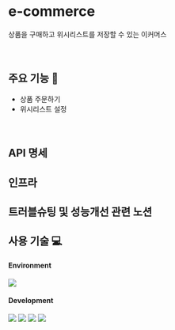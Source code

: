 # e-commerce
상품을 구매하고 위시리스트를 저장할 수 있는 이커머스 <br><br><br>

## 주요 기능 🎯
 - 상품 주문하기
 - 위시리스트 설정 <br><br><br>

## API 명세
## 인프라
## 트러블슈팅 및 성능개선 관련 노션

## 사용 기술 💻

#### Environment
<img src="https://img.shields.io/badge/intelliJ-000000?style=flat&logo=intellijidea&logoColor=white">


#### Development
<img src="https://img.shields.io/badge/springboot-6DB33F?style=flat&logo=springboot&logoColor=white"> <img src="https://img.shields.io/badge/mysql-4479A1?style=flat&logo=mysql&logoColor=white">
<img src="https://img.shields.io/badge/springsecurity-6DB33F?style=flat&logo=springsecurity&logoColor=white"> <img src="https://img.shields.io/badge/ubuntu-E95420?style=flat&logo=ubuntu&logoColor=white">
